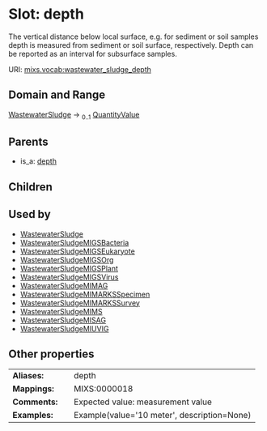 
# Slot: depth


The vertical distance below local surface, e.g. for sediment or soil samples depth is measured from sediment or soil surface, respectively. Depth can be reported as an interval for subsurface samples.

URI: [mixs.vocab:wastewater_sludge_depth](https://w3id.org/mixs/vocab/wastewater_sludge_depth)


## Domain and Range

[WastewaterSludge](WastewaterSludge.md) &#8594;  <sub>0..1</sub> [QuantityValue](QuantityValue.md)

## Parents

 *  is_a: [depth](depth.md)

## Children


## Used by

 * [WastewaterSludge](WastewaterSludge.md)
 * [WastewaterSludgeMIGSBacteria](WastewaterSludgeMIGSBacteria.md)
 * [WastewaterSludgeMIGSEukaryote](WastewaterSludgeMIGSEukaryote.md)
 * [WastewaterSludgeMIGSOrg](WastewaterSludgeMIGSOrg.md)
 * [WastewaterSludgeMIGSPlant](WastewaterSludgeMIGSPlant.md)
 * [WastewaterSludgeMIGSVirus](WastewaterSludgeMIGSVirus.md)
 * [WastewaterSludgeMIMAG](WastewaterSludgeMIMAG.md)
 * [WastewaterSludgeMIMARKSSpecimen](WastewaterSludgeMIMARKSSpecimen.md)
 * [WastewaterSludgeMIMARKSSurvey](WastewaterSludgeMIMARKSSurvey.md)
 * [WastewaterSludgeMIMS](WastewaterSludgeMIMS.md)
 * [WastewaterSludgeMISAG](WastewaterSludgeMISAG.md)
 * [WastewaterSludgeMIUVIG](WastewaterSludgeMIUVIG.md)

## Other properties

|  |  |  |
| --- | --- | --- |
| **Aliases:** | | depth |
| **Mappings:** | | MIXS:0000018 |
| **Comments:** | | Expected value: measurement value |
| **Examples:** | | Example(value='10 meter', description=None) |

